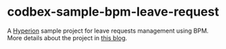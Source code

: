 # codbex-sample-bpm-leave-request
A [Hyperion](https://www.codbex.com/products/hyperion/) sample project for leave requests management using BPM.<br>
More details about the project in [this blog]([https://www.codbex.com/technology/2024/06/25/run-abap-for-free/](https://www.codbex.com/technology/2024/07/17/leave-request-bpm-app/)).
